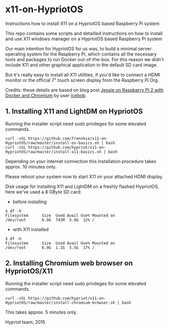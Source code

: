 # x11-on-HypriotOS
Instructions how to install X11 on a HypriotOS based Raspberry Pi system

This repo contains some scripts and detailled instructions on how to install and use X11 windows manager on a HypriotOS based Raspberry Pi system

Our main intention for HypriotOS for us was, to build a minimal server operating system for the
Raspberry Pi, which contains all the necessary tools and packages to run Docker out-of-the-box.
For this reason we didn't include X11 and other graphical application in the default SD card image.

But it's really easy to install all X11 utilities, if you'd like to connect a HDMI monitor or the official 7" touch screen display from the Raspberry Pi Org.

Credits:
these details are based on blog post [Jessie on Raspberry PI 2 with Docker and Chromium](https://medium.com/@icebob/jessie-on-raspberry-pi-2-with-docker-and-chromium-c43b8d80e7e1) by user [icebob](https://medium.com/@icebob).


## 1. Installing X11 and LightDM on HypriotOS
Running the installer script need sudo privileges for some elevated commands.
```
curl -sSL https://github.com/frennkie/x11-on-HypriotOS/raw/master/install-os-basics.sh | bash
curl -sSL https://github.com/hypriot/x11-on-HypriotOS/raw/master/install-x11-basics.sh | bash
```
Depending on your internet connection this installation procedure takes approx. 10 minutes only.

Please reboot your system now to start X11 on your attached HDMI display.

Disk usage for installing X11 and LightDM on a freshly flashed HypriotOS, here we've used a 8 GByte SD card:
 - before installing
```
$ df -h
Filesystem      Size  Used Avail Use% Mounted on
/dev/root       6.9G  743M  5.9G  12% /
```
 - with X11 installed
```
$ df -h
Filesystem      Size  Used Avail Use% Mounted on
/dev/root       6.9G  1.1G  5.5G  17% /
```

## 2. Installing Chromium web browser on HypriotOS/X11
Running the installer script need sudo privileges for some elevated commands.
```
curl -sSL https://github.com/hypriot/x11-on-HypriotOS/raw/master/install-chromium-browser.sh | bash
```
This takes approx. 5 minutes only.


Hypriot team, 2015
